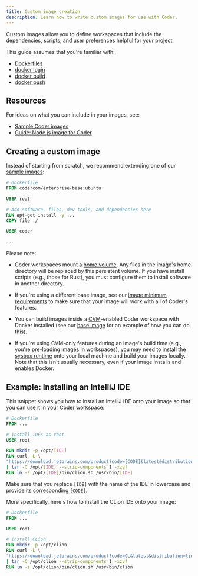 ```yaml
---
title: Custom image creation
description: Learn how to write custom images for use with Coder.
---
```


Custom images allow you to define workspaces that include the dependencies,
scripts, and user preferences helpful for your project.

This guide assumes that you're familiar with:

- [Dockerfiles](https://docs.docker.com/engine/reference/builder/)
- [docker login](https://docs.docker.com/engine/reference/commandline/login/)
- [docker build](https://docs.docker.com/engine/reference/commandline/build/)
- [docker push](https://docs.docker.com/engine/reference/commandline/push/)

## Resources

For ideas on what you can include in your images, see:

- [Sample Coder images](https://github.com/coder/enterprise-images)
- [Guide: Node.js image for Coder](../guides/customization/node)

## Creating a custom image

Instead of starting from scratch, we recommend extending one of our
[sample images](https://github.com/coder/enterprise-images):

```Dockerfile
# Dockerfile
FROM codercom/enterprise-base:ubuntu

USER root

# Add software, files, dev tools, and dependencies here
RUN apt-get install -y ...
COPY file ./

USER coder

...
```

Please note:

- Coder workspaces mount a
  [home volume](../workspaces/personalization#persistent-home). Any files in the
  image's home directory will be replaced by this persistent volume. If you have
  install scripts (e.g., those for Rust), you must configure them to install
  software in another directory.

- If you're using a different base image, see our
  [image minimum requirements](https://github.com/coder/enterprise-images/#image-minimums)
  to make sure that your image will work with all of Coder's features.

- You can build images inside a
  [CVM](../admin/workspace-management/cvms.md)-enabled Coder workspace with
  Docker installed (see our
  [base image](https://github.com/coder/enterprise-images/tree/main/images/base)
  for an example of how you can do this).

- If you're using CVM-only features during an image's build time (e.g., you're
  [pre-loading images](https://github.com/nestybox/sysbox/blob/master/docs/quickstart/images.md#building-a-system-container-that-includes-inner-container-images--v012-)
  in workspaces), you may need to install the
  [sysbox runtime](https://github.com/nestybox/sysbox) onto your local machine
  and build your images locally. Note that this isn't usually necessary, even if
  your image installs and enables Docker.

## Example: Installing an IntelliJ IDE

This snippet shows you how to install an IntelliJ IDE onto your image so that
you can use it in your Coder workspace:

```Dockerfile
# Dockerfile
FROM ...

# Install IDEs as root
USER root

RUN mkdir -p /opt/[IDE]
RUN curl -L \
"https://download.jetbrains.com/product?code=[CODE]&latest&distribution=linux" \
| tar -C /opt/[IDE] --strip-components 1 -xzvf
RUN ln -s /opt/[IDE]/bin/clion.sh /usr/bin/[IDE]
```

Make sure that you replace `[IDE]` with the name of the IDE in lowercase and
provide its
[corresponding `[CODE]`](https://plugins.jetbrains.com/docs/marketplace/product-codes.html).

More specifically, here's how to install the CLion IDE onto your image:

```Dockerfile
# Dockerfile
FROM ...

USER root

# Install CLion
RUN mkdir -p /opt/clion
RUN curl -L \
"https://download.jetbrains.com/product?code=CL&latest&distribution=linux" \
| tar -C /opt/clion --strip-components 1 -xzvf
RUN ln -s /opt/clion/bin/clion.sh /usr/bin/clion
```
